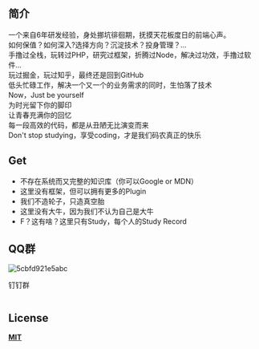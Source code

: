 
<p align="center">
<br>
  <img :src="$withBase('images/logo.png')" width="80" />
  <br>
</p>



## 简介

一个来自6年研发经验，身处挪坑徘徊期，抚摸天花板度日的前端心声。  
如何保值？如何深入?选择方向？沉淀技术？投身管理？...  
手撸过全栈，玩转过PHP，研究过框架，折腾过Node，解决过功效，手撸过软件...  
玩过掘金，玩过知乎，最终还是回到GitHub  
低头忙碌工作，解决一个又一个的业务需求的同时，生怕落了技术  
Now，Just be yourself  
为时光留下你的脚印  
让青春充满你的回忆  
每一段高效的代码，都是从丑陋无比演变而来  
Don't stop studying，享受coding，才是我们码农真正的快乐  

## Get  

- 不存在系统而又完整的知识库（你可以Google or MDN）
- 这里没有框架，但可以拥有更多的Plugin
- 我们不造轮子，只造真空胎
- 这里没有大牛，因为我们不认为自己是大牛
- F？这有啥？这里只有Study，每个人的Study Record

## QQ群

![5cbfd921e5abc](https://i.loli.net/2019/04/24/5cbfd921e5abc.png)

钉钉群

<img :src="$withBase('images/ding.jpg')" width="140" /> 



## License


[**MIT**](https://github.com/fewalksideways/FeSidle/blob/master/LICENSE)

